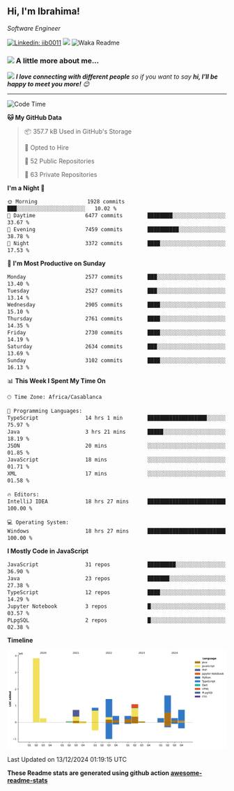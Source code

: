 <h2>Hi, I'm Ibrahima! </h2>
<p><em>Software Engineer 
</em></p>


[![Linkedin: iib0011](https://img.shields.io/badge/-iib0011-blue?style=flat-square&logo=Linkedin&logoColor=white&link=https://www.linkedin.com/in/iib0011/)](https://www.linkedin.com/in/iib0011/)
![](https://visitor-badge.glitch.me/badge?page_id=iib0011)
![Waka Readme](https://github.com/iib0011/iib0011/workflows/Waka%20Readme/badge.svg)


### <img src="https://media.giphy.com/media/VgCDAzcKvsR6OM0uWg/giphy.gif" width="50"> A little more about me...  


<img src="https://media.giphy.com/media/LnQjpWaON8nhr21vNW/giphy.gif" width="60"> <em><b>I love connecting with different people</b> so if you want to say <b>hi, I'll be happy to meet you more!</b> 😊</em>

---
<!--START_SECTION:waka-->
![Code Time](http://img.shields.io/badge/Code%20Time-4%2C116%20hrs%207%20mins-blue)

**🐱 My GitHub Data** 

> 📦 357.7 kB Used in GitHub's Storage 
 > 
> 💼 Opted to Hire
 > 
> 📜 52 Public Repositories 
 > 
> 🔑 63 Private Repositories 
 > 
**I'm a Night 🦉** 

```text
🌞 Morning                1928 commits        ███░░░░░░░░░░░░░░░░░░░░░░   10.02 % 
🌆 Daytime                6477 commits        ████████░░░░░░░░░░░░░░░░░   33.67 % 
🌃 Evening                7459 commits        ██████████░░░░░░░░░░░░░░░   38.78 % 
🌙 Night                  3372 commits        ████░░░░░░░░░░░░░░░░░░░░░   17.53 % 
```
📅 **I'm Most Productive on Sunday** 

```text
Monday                   2577 commits        ███░░░░░░░░░░░░░░░░░░░░░░   13.40 % 
Tuesday                  2527 commits        ███░░░░░░░░░░░░░░░░░░░░░░   13.14 % 
Wednesday                2905 commits        ████░░░░░░░░░░░░░░░░░░░░░   15.10 % 
Thursday                 2761 commits        ████░░░░░░░░░░░░░░░░░░░░░   14.35 % 
Friday                   2730 commits        ████░░░░░░░░░░░░░░░░░░░░░   14.19 % 
Saturday                 2634 commits        ███░░░░░░░░░░░░░░░░░░░░░░   13.69 % 
Sunday                   3102 commits        ████░░░░░░░░░░░░░░░░░░░░░   16.13 % 
```


📊 **This Week I Spent My Time On** 

```text
🕑︎ Time Zone: Africa/Casablanca

💬 Programming Languages: 
TypeScript               14 hrs 1 min        ███████████████████░░░░░░   75.97 % 
Java                     3 hrs 21 mins       █████░░░░░░░░░░░░░░░░░░░░   18.19 % 
JSON                     20 mins             ░░░░░░░░░░░░░░░░░░░░░░░░░   01.85 % 
JavaScript               18 mins             ░░░░░░░░░░░░░░░░░░░░░░░░░   01.71 % 
XML                      17 mins             ░░░░░░░░░░░░░░░░░░░░░░░░░   01.58 % 

🔥 Editors: 
IntelliJ IDEA            18 hrs 27 mins      █████████████████████████   100.00 % 

💻 Operating System: 
Windows                  18 hrs 27 mins      █████████████████████████   100.00 % 
```

**I Mostly Code in JavaScript** 

```text
JavaScript               31 repos            █████████░░░░░░░░░░░░░░░░   36.90 % 
Java                     23 repos            ███████░░░░░░░░░░░░░░░░░░   27.38 % 
TypeScript               12 repos            ████░░░░░░░░░░░░░░░░░░░░░   14.29 % 
Jupyter Notebook         3 repos             █░░░░░░░░░░░░░░░░░░░░░░░░   03.57 % 
PLpgSQL                  2 repos             █░░░░░░░░░░░░░░░░░░░░░░░░   02.38 % 
```



**Timeline**

![Lines of Code chart](https://raw.githubusercontent.com/iib0011/iib0011/master/assets/bar_graph.png)


 Last Updated on 13/12/2024 01:19:15 UTC
<!--END_SECTION:waka-->

**These Readme stats are generated using github action [awesome-readme-stats](https://github.com/iib0011/waka-readme-stats)**
